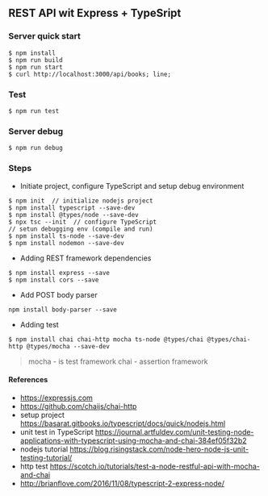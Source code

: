 ## REST API wit Express + TypeSript

### Server quick start
```
$ npm install
$ npm run build
$ npm run start
$ curl http://localhost:3000/api/books; line;
```

### Test
```
$ npm run test
```

### Server debug
```
$ npm run debug
```

### Steps
* Initiate project, configure TypeScript and setup debug environment
```
$ npm init  // initialize nodejs project
$ npm install typescript --save-dev
$ npm install @types/node --save-dev
$ npx tsc --init  // configure TypeScript
// setun debugging env (compile and run)
$ npm install ts-node --save-dev
$ npm install nodemon --save-dev
```

* Adding REST framework dependencies
```
$ npm install express --save
$ npm install cors --save
```

* Add POST body parser
```
npm install body-parser --save
```

* Adding test
```
$ npm install chai chai-http mocha ts-node @types/chai @types/chai-http @types/mocha --save-dev
```

> mocha - is test framework 
> chai - assertion framework


#### References
* https://expressjs.com
* https://github.com/chaijs/chai-http
* setup project https://basarat.gitbooks.io/typescript/docs/quick/nodejs.html
* unit test in TypeScript https://journal.artfuldev.com/unit-testing-node-applications-with-typescript-using-mocha-and-chai-384ef05f32b2
* nodejs tutorial https://blog.risingstack.com/node-hero-node-js-unit-testing-tutorial/
* http test https://scotch.io/tutorials/test-a-node-restful-api-with-mocha-and-chai
* http://brianflove.com/2016/11/08/typescript-2-express-node/ 